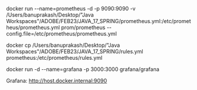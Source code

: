 docker run --name=prometheus -d -p 9090:9090 -v /Users/banuprakash/Desktop/"Java Workspaces"/ADOBE/FEB23/JAVA_17_SPRING/prometheus.yml:/etc/prometheus/prometheus.yml prom/prometheus --config.file=/etc/prometheus/prometheus.yml


docker cp  /Users/banuprakash/Desktop/"Java Workspaces"/ADOBE/FEB23/JAVA_17_SPRING/rules.yml prometheus:/etc/prometheus/rules.yml


docker run -d --name=grafana -p 3000:3000 grafana/grafana

Grafana:
http://host.docker.internal:9090